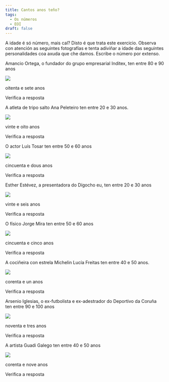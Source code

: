 ```yaml
---
title: Cantos anos teño?
tags:
  - Os números
  - EOI
draft: false
---
```

A idade é só número, mais cal? Disto é que trata este exercicio. Observa con atención as seguintes fotografías e tenta adiviñar a idade das seguintes personalidades coa axuda que che damos. Escribe o número por extenso.



Amancio Ortega, o fundador do grupo empresarial Inditex, ten entre 80 e 90 anos

![](/img/amancio_ortega.jpg)

<e-answer>oitenta e sete </e-answer> anos

<e-validate>Verifica a resposta</e-validate>



A atleta de tripo salto Ana Peleteiro ten entre 20 e 30 anos.

![](/img/ana_peleteiro.jpg)

<e-answer>vinte e oito</e-answer> anos

<e-validate>Verifica a resposta</e-validate>



O actor Luís Tosar ten entre 50 e 60 anos

![](/img/luis_tosar.jpg)

<e-answer>cincuenta e dous</e-answer> anos

<e-validate>Verifica a resposta</e-validate>



Esther Estévez, a presentadora do Dígocho eu, ten entre 20 e 30 anos

![](/img/esther_estevez.jpg)

<e-answer>vinte e seis</e-answer> anos

<e-validate>Verifica a resposta</e-validate>

O físico Jorge Mira ten entre 50 e 60 anos

![](/img/jorge_mira.jpg)

<e-answer>cincuenta e cinco</e-answer> anos

<e-validate>Verifica a resposta</e-validate>



A cociñeira con estrela Michelin Lucía Freitas ten entre 40 e 50 anos.

![](/img/lucia_freitas.jpg)

<e-answer>corenta e un</e-answer> anos

<e-validate>Verifica a resposta</e-validate>



Arsenio Iglesias, o ex-futbolista e ex-adestrador do Deportivo da Coruña ten entre 90 e 100 anos

![](/img/arsenio_iglesias.jpg)

<e-answer>noventa e tres</e-answer> anos

<e-validate>Verifica a resposta</e-validate>



A artista Guadi Galego ten entre 40 e 50 anos

![](/img/guadi_galego.jpg)



<e-answer>corenta e nove</e-answer> anos

<e-validate>Verifica a resposta</e-validate>
